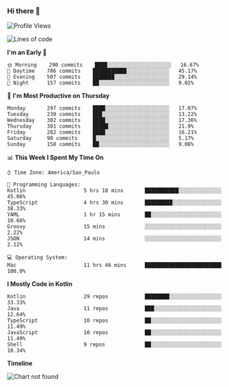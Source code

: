 ### Hi there 👋

<!--
**fernandonogueira/fernandonogueira** is a ✨ _special_ ✨ repository because its `README.md` (this file) appears on your GitHub profile.

Here are some ideas to get you started:

- 🔭 I’m currently working on ...
- 🌱 I’m currently learning ...
- 👯 I’m looking to collaborate on ...
- 🤔 I’m looking for help with ...
- 💬 Ask me about ...
- 📫 How to reach me: ...
- 😄 Pronouns: ...
- ⚡ Fun fact: ...
-->

<!--START_SECTION:waka-->
![Profile Views](http://img.shields.io/badge/Profile%20Views-35-blue)

![Lines of code](https://img.shields.io/badge/From%20Hello%20World%20I%27ve%20Written-575844%20lines%20of%20code-blue)

**I'm an Early 🐤** 

```text
🌞 Morning    290 commits    ████░░░░░░░░░░░░░░░░░░░░░   16.67% 
🌆 Daytime    786 commits    ███████████░░░░░░░░░░░░░░   45.17% 
🌃 Evening    507 commits    ███████░░░░░░░░░░░░░░░░░░   29.14% 
🌙 Night      157 commits    ██░░░░░░░░░░░░░░░░░░░░░░░   9.02%

```
📅 **I'm Most Productive on Thursday** 

```text
Monday       297 commits    ████░░░░░░░░░░░░░░░░░░░░░   17.07% 
Tuesday      230 commits    ███░░░░░░░░░░░░░░░░░░░░░░   13.22% 
Wednesday    302 commits    ████░░░░░░░░░░░░░░░░░░░░░   17.36% 
Thursday     381 commits    █████░░░░░░░░░░░░░░░░░░░░   21.9% 
Friday       282 commits    ████░░░░░░░░░░░░░░░░░░░░░   16.21% 
Saturday     90 commits     █░░░░░░░░░░░░░░░░░░░░░░░░   5.17% 
Sunday       158 commits    ██░░░░░░░░░░░░░░░░░░░░░░░   9.08%

```


📊 **This Week I Spent My Time On** 

```text
⌚︎ Time Zone: America/Sao_Paulo

💬 Programming Languages: 
Kotlin                   5 hrs 18 mins       ███████████░░░░░░░░░░░░░░   45.06% 
TypeScript               4 hrs 30 mins       █████████░░░░░░░░░░░░░░░░   38.33% 
YAML                     1 hr 15 mins        ██░░░░░░░░░░░░░░░░░░░░░░░   10.66% 
Groovy                   15 mins             ░░░░░░░░░░░░░░░░░░░░░░░░░   2.22% 
JSON                     14 mins             ░░░░░░░░░░░░░░░░░░░░░░░░░   2.12%

💻 Operating System: 
Mac                      11 hrs 46 mins      █████████████████████████   100.0%

```

**I Mostly Code in Kotlin** 

```text
Kotlin                   29 repos            ████████░░░░░░░░░░░░░░░░░   33.33% 
Java                     11 repos            ███░░░░░░░░░░░░░░░░░░░░░░   12.64% 
TypeScript               10 repos            ██░░░░░░░░░░░░░░░░░░░░░░░   11.49% 
JavaScript               10 repos            ██░░░░░░░░░░░░░░░░░░░░░░░   11.49% 
Shell                    9 repos             ██░░░░░░░░░░░░░░░░░░░░░░░   10.34%

```


**Timeline**

![Chart not found](https://raw.githubusercontent.com/fernandonogueira/fernandonogueira/master/charts/bar_graph.png) 


<!--END_SECTION:waka-->
